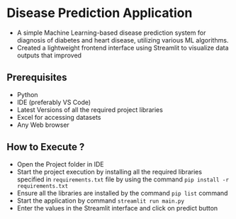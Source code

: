# Disease Prediction Application

- A simple Machine Learning-based disease prediction system for diagnosis of diabetes and heart disease, utilizing various ML algorithms.
- Created a lightweight frontend interface using Streamlit to visualize data outputs that improved


## Prerequisites

- Python
- IDE (preferably VS Code)
- Latest Versions of all the required project libraries
- Excel for accessing datasets
- Any Web browser


## How to Execute ?

- Open the Project folder in IDE
- Start the project execution by installing all the required libraries specified in `requirements.txt` file by using the command `pip install -r requirements.txt`
- Ensure all the libraries are installed by the command `pip list` command
- Start the application by command `streamlit run main.py`
- Enter the values in the Streamlit interface and click on predict button
